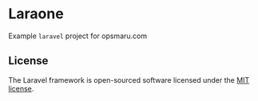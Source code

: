 # Laraone

Example `laravel` project for opsmaru.com


## License

The Laravel framework is open-sourced software licensed under the [MIT license](https://opensource.org/licenses/MIT).
